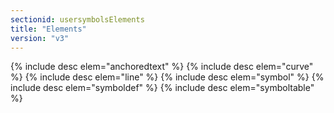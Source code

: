 ```yaml
---
sectionid: usersymbolsElements
title: "Elements"
version: "v3"
---
```




{% include desc elem="anchoredtext" %}
{% include desc elem="curve" %}
{% include desc elem="line" %}
{% include desc elem="symbol" %}
{% include desc elem="symboldef" %}
{% include desc elem="symboltable" %}




